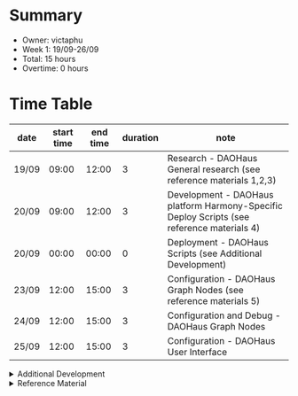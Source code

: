 # Summary
* Owner: victaphu
* Week 1: 19/09-26/09
* Total: 15 hours
* Overtime: 0 hours

# Time Table
| date  | start time  | end time | duration  |  note |
|---|---|---|---|---|
| 19/09 | 09:00 | 12:00 | 3 | Research - DAOHaus General research (see reference materials 1,2,3) |
| 20/09 | 09:00 | 12:00 | 3 | Development - DAOHaus platform Harmony-Specific Deploy Scripts (see reference materials 4) |
| 20/09 | 00:00 | 00:00 | 0 | Deployment - DAOHaus Scripts (see Additional Development) |
| 23/09 | 12:00 | 15:00 | 3 | Configuration - DAOHaus Graph Nodes (see reference materials 5) |
| 24/09 | 12:00 | 15:00 | 3 | Configuration and Debug - DAOHaus Graph Nodes |
| 25/09 | 12:00 | 15:00 | 3 | Configuration - DAOHaus User Interface |


<details>
  <summary>Additional Development </summary>
  
  - [Deployed DAOHaus Smart Contracts on Harmony Testnet](https://github.com/sprect8/harmony-daohaus) 
## Deploying Molochv2.1  
```  
Compiling 7 files with 0.5.3
Compilation finished successfully
Deploying Moloch-V2.1 on network: harmonyTest
Account address: 0x1fc9C4a55726461052E6FeaB2E3fc374cFe63FDC
Account balance: 199.32451701 ONE
Deploying the Moloch V2.1
Transaction Hash: 0xe6f73cabcd6bcfb6db4040991bc8afd255db043f613825b65d1ad77c746e0ae9
Contract Address: 0xf17d84eF088381477bD60EEB85B4342C5112533f
Block Number: 15505845
Deploying the Moloch Summoner using Moloch Template 0xf17d84eF088381477bD60EEB85B4342C5112533f
Transaction Hash: 0xffc5be4a9fdb642fd7fcec70c59f0b9e4404fae347acc3425bfd82cb41c94b1b
Contract Address: 0xa5940E291Fe2a33F401042c389008e332f89dfB3
Block Number: 15505851
```  
## Deploying Molochv1  
```  
Compiling 1 file with 0.7.5
Compilation finished successfully
Deploying Moloch-V1 on network: harmonyTest
Account address: 0x1fc9C4a55726461052E6FeaB2E3fc374cFe63FDC
Account balance: 199.26620903 ONE
Deploying the Moloch V1
Transaction Hash: 0x4cbe02d5a2a313491b52525d35d59841fe7a8b44acf0d8d278df1769438bdcf8
Contract Address: 0xe8EC5915C04770cfE34e6713E089cdC574120025
Block Number: 15505879
Deploying the Moloch Factory using Moloch Template 0xe8EC5915C04770cfE34e6713E089cdC574120025
Transaction Hash: 0x9b5ef44aa4152b050bcb4784fa4e6657bbab33306f0134c1ee6697fbe8482f91
Contract Address: 0x28F01B4559A5880b25fb6176C8D9143f92F16A54
Block Number: 15505883
```  

## Deploying Nifty Minion  
```  
Compiling 1 file with 0.7.5
Compilation finished successfully
Deploying Nifty Minion Summoner on network: harmonyTest
Account address: 0x1fc9C4a55726461052E6FeaB2E3fc374cFe63FDC
Account balance: 199.24925413 ONE
Deploying the Minion
Transaction Hash: 0x93abc3d4fb3241f346160f2ae05ac018eb46e1570b4f6eca00bc2faf55dba6f2
Contract Address: 0x2b642D6CC4a0D5f33EF8fc0885e899FFe26bcC15
Block Number: 15505920
Deploying the Minion Summoner using Minion Template 0x2b642D6CC4a0D5f33EF8fc0885e899FFe26bcC15
Transaction Hash: 0x1c2c9f87c33e8147b620c1e65175d1f6a96782ceb97df4de1739d0e7b2313eb1
Contract Address: 0x8ce6703E91c1E3fE93d1260C74339aE1773ecC2F
Block Number: 15505926
```  

## Deploying Wrap N Zap  
```  
Compiling 3 files with 0.8.1
Compilation finished successfully
Deploying WrapNZapFactory on network: harmonyTest
Account address: 0x1fc9C4a55726461052E6FeaB2E3fc374cFe63FDC
Account balance: 199.22756888 ONE
Transaction Hash: 0x7978c08c4abf93257ffcf8dc165d7b185c89d54bb9e25c828a2d9784c8762c53
Contract Address: 0x22c4Ec01843380244F8a578d7053ABFa19A68F06
Block Number: 15505949
```  

</details>

<details>
  <summary>Reference Material </summary>
  
  1. [DAOHaus User documentation](https://daohaus.club/docs/)
  2. [DAOHaus Developer Documentation](https://daohaus.club/docs/devs/)
  3. [DAOHaus Handbook](https://daohaus.club/docs/handbook/)
  4. [Harmony DAOHaus Scripts](https://github.com/sprect8/harmony-daohaus)
  5. [Harmony Graph Node Configurations](https://hackmd.io/@daohaus/BkLEoVQT_)
     - [SuperGraph](https://github.com/victaphu/daohaus-supergraph)
     - [Wrap and Zap](https://github.com/victaphu/daohaus-boosts)
     - [DAO Stats](https://github.com/victaphu/daohaus-stats) 
</details>
